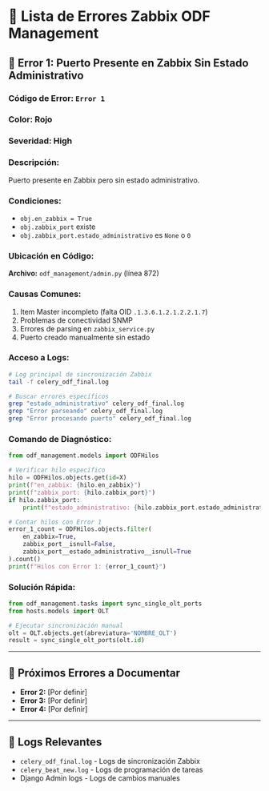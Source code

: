 # 🚨 Lista de Errores Zabbix ODF Management

## 🔴 **Error 1: Puerto Presente en Zabbix Sin Estado Administrativo**

### **Código de Error:** `Error 1`
### **Color:** Rojo
### **Severidad:** High

### **Descripción:**
Puerto presente en Zabbix pero sin estado administrativo.

### **Condiciones:**
- `obj.en_zabbix = True`
- `obj.zabbix_port` existe
- `obj.zabbix_port.estado_administrativo` es `None` o `0`

### **Ubicación en Código:**
**Archivo:** `odf_management/admin.py` (línea 872)

### **Causas Comunes:**
1. Item Master incompleto (falta OID `.1.3.6.1.2.1.2.2.1.7`)
2. Problemas de conectividad SNMP
3. Errores de parsing en `zabbix_service.py`
4. Puerto creado manualmente sin estado

### **Acceso a Logs:**
```bash
# Log principal de sincronización Zabbix
tail -f celery_odf_final.log

# Buscar errores específicos
grep "estado_administrativo" celery_odf_final.log
grep "Error parseando" celery_odf_final.log
grep "Error procesando puerto" celery_odf_final.log
```

### **Comando de Diagnóstico:**
```python
from odf_management.models import ODFHilos

# Verificar hilo específico
hilo = ODFHilos.objects.get(id=X)
print(f"en_zabbix: {hilo.en_zabbix}")
print(f"zabbix_port: {hilo.zabbix_port}")
if hilo.zabbix_port:
    print(f"estado_administrativo: {hilo.zabbix_port.estado_administrativo}")

# Contar hilos con Error 1
error_1_count = ODFHilos.objects.filter(
    en_zabbix=True,
    zabbix_port__isnull=False,
    zabbix_port__estado_administrativo__isnull=True
).count()
print(f"Hilos con Error 1: {error_1_count}")
```

### **Solución Rápida:**
```python
from odf_management.tasks import sync_single_olt_ports
from hosts.models import OLT

# Ejecutar sincronización manual
olt = OLT.objects.get(abreviatura='NOMBRE_OLT')
result = sync_single_olt_ports(olt.id)
```

---

## 📝 **Próximos Errores a Documentar**

- **Error 2:** [Por definir]
- **Error 3:** [Por definir]
- **Error 4:** [Por definir]

---

## 🔧 **Logs Relevantes**

- `celery_odf_final.log` - Logs de sincronización Zabbix
- `celery_beat_new.log` - Logs de programación de tareas
- Django Admin logs - Logs de cambios manuales